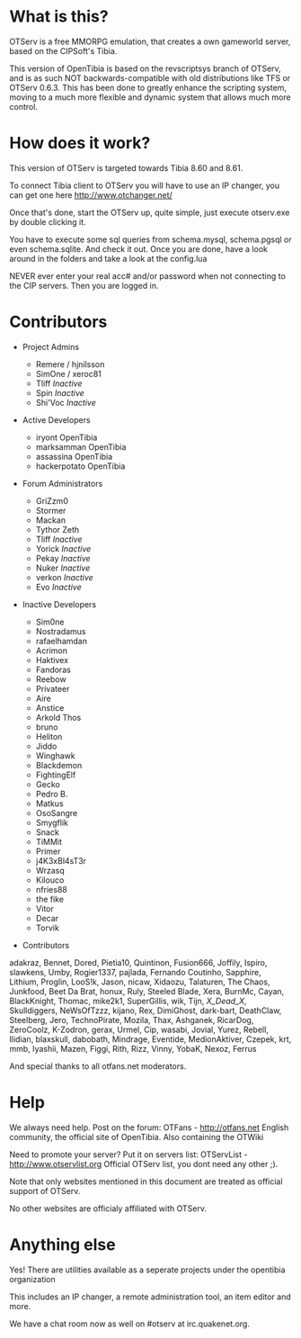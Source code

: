 # What is this?

OTServ is a free MMORPG emulation, that creates a own gameworld server,
based on the CIPSoft's Tibia.

This version of OpenTibia is based on the revscriptsys branch of OTServ,
and is as such NOT backwards-compatible with old distributions like TFS or
OTServ 0.6.3. This has been done to greatly enhance the scripting system,
moving to a much more flexible and dynamic system that allows much more
control.

# How does it work?

This version of OTServ is targeted towards Tibia 8.60 and 8.61.

To connect Tibia client to OTServ you will have to use an IP changer, you can get one here
http://www.otchanger.net/

Once that's done, start the OTServ up, quite simple, just execute otserv.exe by
double clicking it.

You have to execute some sql queries from schema.mysql, schema.pgsql or even schema.sqlite.
And check it out. Once you are done, have a look around in the folders
and take a look at the config.lua

NEVER ever enter your real acc# and/or password when not connecting to the CIP servers.
Then you are logged in.


# Contributors

- Project Admins

    - Remere / hjnilsson
    - SimOne / xeroc81
    - Tliff *Inactive*
    - Spin *Inactive*
    - Shi'Voc *Inactive*


- Active Developers
    - iryont			OpenTibia
    - marksamman		OpenTibia
    - assassina			OpenTibia
    - hackerpotato		OpenTibia

- Forum Administrators

    - GriZzm0
    - Stormer
    - Mackan
    - Tythor Zeth
    - Tliff *Inactive*
    - Yorick *Inactive*
    - Pekay *Inactive*
    - Nuker *Inactive*
    - verkon *Inactive*
    - Evo *Inactive*

- Inactive Developers

    - Sim0ne
    - Nostradamus
    - rafaelhamdan
    - Acrimon
    - Haktivex
    - Fandoras
    - Reebow
    - Privateer
    - Aire
    - Anstice
    - Arkold Thos
    - bruno
    - Heliton
    - Jiddo
    - Winghawk
    - Blackdemon
    - FightingElf
    - Gecko
    - Pedro B.
    - Matkus
    - OsoSangre
    - Smygflik
    - Snack
    - TiMMit
    - Primer
    - j4K3xBl4sT3r
    - Wrzasq
    - Kilouco
    - nfries88
    - the fike
    - Vitor
    - Decar
    - Torvik

- Contributors

adakraz, Bennet, Dored, Pietia10, Quintinon, Fusion666, Joffily, Ispiro, slawkens, Umby, Rogier1337, pajlada,
Fernando Coutinho, Sapphire, Lithium, Proglin, LooS!k, Jason, nicaw, Xidaozu, Talaturen, The Chaos, Junkfood,
Beet Da Brat, honux, Ruly, Steeled Blade, Xera, BurnMc, Cayan, BlackKnight, Thomac, mike2k1, SuperGillis,
wik, Tijn, _X_Dead_X_, Skulldiggers, NeWsOfTzzz, kijano, Rex, DimiGhost, dark-bart, DeathClaw, Steelberg, Jero,
TechnoPirate, Mozila, Thax, Ashganek, RicarDog, ZeroCoolz, K-Zodron, gerax, Urmel, Cip, wasabi, Jovial, Yurez,
Rebell, Ilidian, blaxskull, dabobath, Mindrage, Eventide, MedionAktiver, Czepek, krt, mmb, Iyashii, Mazen, Figgi, 
Rith, Rizz, Vinny, YobaK, Nexoz, Ferrus

And special thanks to all otfans.net moderators.

# Help
We always need help. Post on the forum:
OTFans - http://otfans.net
	English community, the official site of OpenTibia. Also containing the OTWiki

Need to promote your server? Put it on servers list:
OTServList - http://www.otservlist.org
	Official OTServ list, you dont need any other ;).

Note that only websites mentioned in this document are treated as official support of OTServ.

No other websites are officialy affiliated with OTServ.

# Anything else
Yes! There are utilities available as a seperate projects under the opentibia organization

This includes an IP changer, a remote administration tool, an item editor and more.

We have a chat room now as well on #otserv at irc.quakenet.org.
